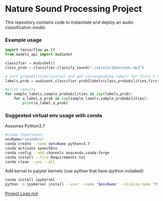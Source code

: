 # Nature Sound Processing Project

This repository contains code to instantiate and deploy an audio classification model.

### Example usage

```python
import tensorflow as tf
from models_api import AudioSet

classifier = AudioSet()
class_prob = classifier.classify_sound("./assets/10seconds.mp3")

# sort probabilities(scores) and get corresponding labels for first 5 class
labels,prob = audioset_classifier.prob2labels(class_probabilities,first_k=5)

#print results
for sample_labels,sample_probabilities in zip(labels,prob):
    for a_label,a_prob in zip(sample_labels,sample_probabilities):
        print(a_label,a_prob)

```

### Suggested virtual env usage with conda
Assumes Python3.7
```bash
#Conda cheatsheet:
envName="soundEnv"  
conda create --name $envName python=3.7
conda activate speechEnv  
conda config --add channels anaconda,conda-forge
conda install --file Requirements.txt  
conda clean --yes --all  
```

Add kernel to jupyter kernels (use python that have ipython installed):  
```bash
conda install ipykernel
python -m ipykernel install --user --name "$envName" --display-name "Python3-$envName"  
```


[Project Logs.md](https://github.com/speechLabBcCuny/nnaAudiosetClassification/blob/master/Project_logs.md)
